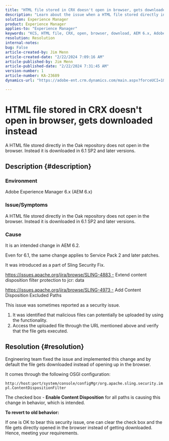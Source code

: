 ```yaml
---
title: "HTML file stored in CRX doesn't open in browser, gets downloaded instead"
description: "Learn about the issue when a HTML file stored directly in the Oak repository does not open in the browser."
solution: Experience Manager
product: Experience Manager
applies-to: "Experience Manager"
keywords: "KCS, HTML file, CRX, open, browser, download, AEM 6.x, Adobe Experience Manager 6.x, FAQ"
resolution: Resolution
internal-notes: 
bug: False
article-created-by: Jim Menn
article-created-date: "2/22/2024 7:09:16 AM"
article-published-by: Jim Menn
article-published-date: "2/22/2024 7:31:45 AM"
version-number: 1
article-number: KA-23689
dynamics-url: "https://adobe-ent.crm.dynamics.com/main.aspx?forceUCI=1&pagetype=entityrecord&etn=knowledgearticle&id=64fe9348-51d1-ee11-9079-6045bd006268"

---
```

# HTML file stored in CRX doesn't open in browser, gets downloaded instead


A HTML file stored directly in the Oak repository does not open in the browser. Instead it is downloaded in 6.1 SP2 and later versions.

## Description {#description}


### Environment

Adobe Experience Manager 6.x (AEM 6.x)

### Issue/Symptoms

A HTML file stored directly in the Oak repository does not open in the browser. Instead it is downloaded in 6.1 SP2 and later versions.

### Cause

It is an intended change in AEM 6.2.

Even for 6.1, the same change applies to Service Pack 2 and later patches.

It was introduced as a part of Sling Security Fix.

https://issues.apache.org/jira/browse/SLING-4883 - Extend content disposition filter protection to jcr: data

https://issues.apache.org/jira/browse/SLING-4973 - Add Content Disposition Excluded Paths

This issue was sometimes reported as a security issue.

1. It was identified that malicious files can potentially be uploaded by using the functionality.
2. Access the uploaded file through the URL mentioned above and verify that the file gets executed.



## Resolution {#resolution}


Engineering team fixed the issue and implemented this change and by default the file gets downloaded instead of opening up in the browser.

It comes through the following OSGI configuration:

`http://host:port/system/console/configMgr/org.apache.sling.security.impl.ContentDispositionFilter`

The checked box - <b>Enable Content Disposition</b> for all paths is causing this change in behavior, which is intended.

<b>To revert to old behavior:</b>

If one is OK to bear this security issue, one can clear the check box and the file gets directly opened in the browser instead of getting downloaded. Hence, meeting your requirements.
